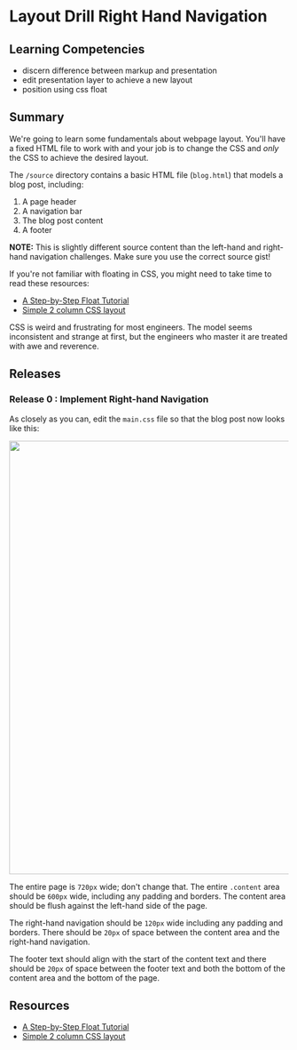 # Layout Drill Right Hand Navigation

## Learning Competencies

* discern difference between markup and presentation
* edit presentation layer to achieve a new layout
* position using css float

## Summary

We're going to learn some fundamentals about webpage layout.  You'll have a
fixed HTML file to work with and your job is to change the CSS and *only* the
CSS to achieve the desired layout.

The `/source` directory contains a basic HTML file (`blog.html`) that models a blog post, including:

1. A page header
2. A navigation bar
3. The blog post content
4. A footer

**NOTE:** This is slightly different source content than the left-hand and right-hand
navigation challenges.  Make sure you use the correct source gist!

If you're not familiar with floating in CSS, you might need to take time to
read these resources:

* [A Step-by-Step Float Tutorial][]
* [Simple 2 column CSS layout][]

CSS is weird and frustrating for most engineers.  The model seems inconsistent
and strange at first, but the engineers who master it are treated with awe and
reverence.

## Releases

### Release 0 : Implement Right-hand Navigation

As closely as you can, edit the `main.css` file so that the blog post now looks like this:

<a href="http://cl.ly/image/1J3g0O060b3k" target="_blank"><img
src="http://f.cl.ly/items/263S160T3a2H3j1F3S23/Screen%20Shot%202013-02-16%20at%207.14.14%20PM.png"
width="780"></a>

The entire page is `720px` wide; don't change that.  The entire `.content` area
should be `600px` wide, including any padding and borders.  The content area
should be flush against the left-hand side of the page.

The right-hand navigation should be `120px` wide including any padding and
borders.  There should be `20px` of space between the content area and the
right-hand navigation.

The footer text should align with the start of the content text and there
should be `20px` of space between the footer text and both the bottom of the
content area and the bottom of the page.

## Resources

* [A Step-by-Step Float Tutorial][]
* [Simple 2 column CSS layout][]

[A Step-by-Step Float Tutorial]: http://css.maxdesign.com.au/floatutorial/.
[Simple 2 column CSS layout]: http://www.456bereastreet.com/lab/developing_with_web_standards/csslayout/2-col/
